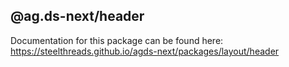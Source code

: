 ## @ag.ds-next/header

Documentation for this package can be found here: https://steelthreads.github.io/agds-next/packages/layout/header
